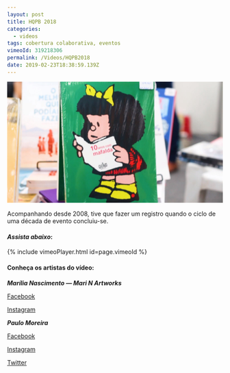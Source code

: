 ```yaml
---
layout: post
title: HQPB 2018
categories:
  - videos
tags: cobertura colaborativa, eventos
vimeoId: 319218306
permalink: /Videos/HQPB2018
date: 2019-02-23T18:38:59.139Z
---
```

![](/images/uploads/chrome_7fmgqhpsob.jpg)

Acompanhando desde 2008, tive que fazer um registro quando o ciclo de uma década de evento concluiu-se. 

#### ***Assista abaixo***:
{% include vimeoPlayer.html id=page.vimeoId %}

#### Conheça os artistas do vídeo:

***Marília Nascimento — Mari N Artworks***

[Facebook](https://www.facebook.com/MarinArtworks/)

[Instagram](https://www.instagram.com/mari_nartworks/)

***Paulo Moreira***

[Facebook](https://www.facebook.com/paulomoreirap/)

[Instagram](https://www.instagram.com/paulomoreirap/)

[Twitter](http://twitter.com/paulomoreria/)